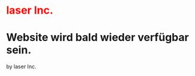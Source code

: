 # <span style="color: red">laser Inc.</span>
# Website wird bald wieder verfügbar sein.
by laser Inc.
